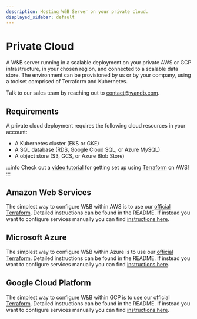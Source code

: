 ```yaml
---
description: Hosting W&B Server on your private cloud.
displayed_sidebar: default
---
```


# Private Cloud

A W&B server running in a scalable deployment on your private AWS or GCP infrastructure, in your chosen region, and connected to a scalable data store. The environment can be provisioned by us or by your company, using a toolset comprised of Terraform and Kubernetes.

Talk to our sales team by reaching out to [contact@wandb.com](mailto:contact@wandb.com).

## Requirements

A private cloud deployment requires the following cloud resources in your account:

* A Kubernetes cluster (EKS or GKE)
* A SQL database (RDS, Google Cloud SQL, or Azure MySQL)
* A object store (S3, GCS, or Azure Blob Store)

:::info
Check out a [video tutorial](https://www.youtube.com/watch?v=bYmLY5fT2oA) for getting set up using [Terraform](https://www.terraform.io) on AWS!
:::

<!-- {% embed url="https://www.youtube.com/watch?v=bYmLY5fT2oA" %} -->

## Amazon Web Services

The simplest way to configure W&B within AWS is to use our [official Terraform](https://github.com/wandb/terraform-aws-wandb). Detailed instructions can be found in the README. If instead you want to configure services manually you can find [instructions here](configuration.md#amazon-web-services).

## Microsoft Azure

The simplest way to configure W&B within Azure is to use our [official Terraform](https://github.com/wandb/terraform-azurerm-wandb). Detailed instructions can be found in the README. If instead you want to configure services manually you can find [instructions here](configuration.md#azure).

## Google Cloud Platform

The simplest way to configure W&B within GCP is to use our [official Terraform](https://github.com/wandb/terraform-google-wandb). Detailed instructions can be found in the README. If instead you want to configure services manually you can find [instructions here](configuration.md#google-cloud-platform).
